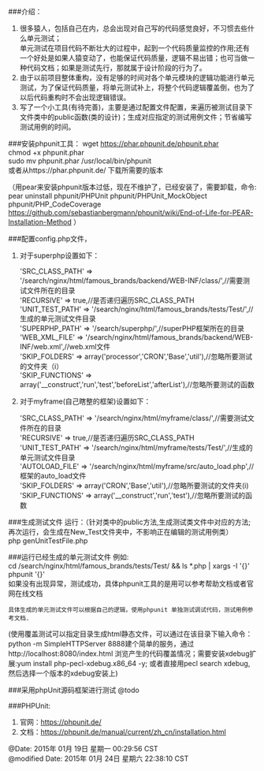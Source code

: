###介绍：
1. 很多猿人，包括自己在内，总会出现对自己写的代码感觉良好，不习惯去些什么单元测试；  
单元测试在项目代码不断壮大的过程中，起到一个代码质量监控的作用;还有一个好处是如果人猿变动了，也能保证代码质量，逻辑不易出错；也可当做一种代码文档；如果是测试先行，那就属于设计阶段的行为了。  
2. 由于以前项目整体重构，没有足够的时间对各个单元模块的逻辑功能进行单元测试，为了保证代码质量，将单元测试补上，将整个代码逻辑覆盖倒，也为了以后代码重构时不会出现逻辑错误。  
3. 写了一个小工具(有待完善)，主要是通过配置文件配置，来遍历被测试目录下文件类中的public函数(类的设计)；生成对应指定的测试用例文件；节省编写测试用例的时间。  

###安装phpunit工具：
	wget https://phar.phpunit.de/phpunit.phar  
	chmod +x phpunit.phar  
	sudo mv phpunit.phar /usr/local/bin/phpunit  
	或者从https://phar.phpunit.de/ 下载所需要的版本  

（用pear来安装phpunit版本过低，现在不维护了，已经安装了，需要卸载，命令:  
pear uninstall phpunit/PHPUnit phpunit/PHPUnit_MockObject phpunit/PHP_CodeCoverage  
https://github.com/sebastianbergmann/phpunit/wiki/End-of-Life-for-PEAR-Installation-Method ）  

###配置config.php文件，
   1. 对于superphp设置如下：  
  
		'SRC_CLASS_PATH' => '/search/nginx/html/famous_brands/backend/WEB-INF/class/',//需要测试文件所在的目录  
		'RECURSIVE' => true,//是否递归遍历SRC_CLASS_PATH  
		'UNIT_TEST_PATH' => '/search/nginx/html/famous_brands/tests/Test/',//生成的单元测试文件目录  
		'SUPERPHP_PATH' => '/search/superphp/',//superPHP框架所在的目录  
		'WEB_XML_FILE' => '/search/nginx/html/famous_brands/backend/WEB-INF/web.xml',//web.xml文件  
		'SKIP_FOLDERS' => array('processor','CRON','Base','util'),//忽略所要测试的文件夹（i）  
		'SKIP_FUNCTIONS' => array('__construct','run','test','beforeList','afterList'),//忽略所要测试的函数  
  
   2. 对于myframe(自己瞎整的框架)设置如下：  
  
		'SRC_CLASS_PATH' => '/search/nginx/html/myframe/class/',//需要测试文件所在的目录  
		'RECURSIVE' => true,//是否递归遍历SRC_CLASS_PATH  
		'UNIT_TEST_PATH' => '/search/nginx/html/myframe/tests/Test/',//生成的单元测试文件目录  
		'AUTOLOAD_FILE' => '/search/nginx/html/myframe/src/auto_load.php',//框架的auto_load文件  
		'SKIP_FOLDERS' => array('CRON','Base','util'),//忽略所要测试的文件夹(i)  
		'SKIP_FUNCTIONS' => array('__construct','run','test'),//忽略所要测试的函数  

###生成测试文件
运行：（针对类中的public方法,生成测试类文件中对应的方法;再次运行，会生成在New_Test文件夹中，不影响正在编辑的测试用例类）  
	php genUnitTestFile.php  

###运行已经生成的单元测试文件
例如:  
	cd /search/nginx/html/famous_brands/tests/Test/ && ls *.php | xargs -I '{}' phpunit '{}'  
	如果没有出现异常，测试成功，具体phpunit工具的是用可以参考帮助文档或者官网在线文档  
  
	具体生成的单元测试文件可以根据自己的逻辑，使用phpunit 单独测试调试代码，测试用例参考文档.  
(使用覆盖测试可以指定目录生成html静态文件，可以通过在该目录下输入命令：python -m SimpleHTTPServer 8888建个简单的服务，通过 http://localhost:8080/index.html 浏览产生的代码覆盖情况；需要安装xdebug扩展:yum install php-pecl-xdebug.x86_64 -y; 或者直接用pecl search xdebug,然后选择一个版本的xdebug安装上)  

###采用phpUnit源码框架进行测试
@todo  
	
###PHPUnit:
1. 官网：https://phpunit.de/  
2. 文档：https://phpunit.de/manual/current/zh_cn/installation.html  

@Date: 2015年 01月 19日 星期一 00:29:56 CST  
@modified Date: 2015年 01月 24日 星期六 22:38:10 CST  
